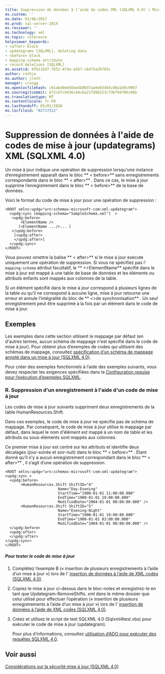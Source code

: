```yaml
---
title: Suppression de données à l’aide de codes XML (SQLXML 4,0) | Microsoft Docs
ms.custom: ''
ms.date: 03/06/2017
ms.prod: sql-server-2014
ms.reviewer: ''
ms.technology: xml
ms.topic: reference
helpviewer_keywords:
- <after> block
- updategrams [SQLXML], deleting data
- <before> block
- mapping-schema attribute
- record deletions [SQLXML]
ms.assetid: 4fb116d7-7652-474a-a567-cb475a20765c
author: rothja
ms.author: jroth
manager: craigg
ms.openlocfilehash: c01abd0eb56be4b8037aa9e03465c00a169c9967
ms.sourcegitcommit: b72c9fc9436c44c6a21fd96223c73bf94706c06b
ms.translationtype: MT
ms.contentlocale: fr-FR
ms.lasthandoff: 05/01/2020
ms.locfileid: "82717512"
---
```

# <a name="deleting-data-using-xml-updategrams-sqlxml-40"></a>Suppression de données à l'aide de codes de mise à jour (updategrams) XML (SQLXML 4.0)
  Un mise à jour indique une opération de suppression lorsqu’une instance d’enregistrement apparaît dans le bloc ** \< before>** sans enregistrements correspondants dans le bloc ** \< after>** . Dans ce cas, le mise à jour supprime l’enregistrement dans le bloc ** \< before>** de la base de données.  
  
 Voici le format du code de mise à jour pour une opération de suppression :  
  
```  
<ROOT xmlns:updg="urn:schemas-microsoft-com:xml-updategram">  
  <updg:sync [mapping-schema="SampleSchema.xml"]  >  
   <updg:before>  
       <ElementName />  
      [<ElementName .../>... ]  
   </updg:before>  
    [<updg:after>  
    </updg:after>]  
  </updg:sync>  
</ROOT>  
```  
  
 Vous pouvez omettre la balise ** \< after>** si le mise à jour exécute uniquement une opération de suppression. Si vous ne spécifiez pas l' `mapping-schema` attribut facultatif, le ** \<>ElementName** spécifié dans le mise à jour est mappé à une table de base de données et les éléments ou attributs enfants sont mappés aux colonnes de la table.  
  
 Si un élément spécifié dans le mise à jour correspond à plusieurs lignes de la table ou qu’il ne correspond à aucune ligne, mise à jour retourne une erreur et annule l’intégralité du bloc de ** \<>de synchronisation** . Un seul enregistrement peut être supprimé à la fois par un élément dans le code de mise à jour.  
  
## <a name="examples"></a>Exemples  
 Les exemples dans cette section utilisent le mappage par défaut (en d'autres termes, aucun schéma de mappage n'est spécifié dans le code de mise à jour). Pour obtenir plus d’exemples de codes qui utilisent des schémas de mappage, consultez [spécification d’un schéma de mappage annoté dans un mise à jour &#40;SQLXML 4,0&#41;](specifying-an-annotated-mapping-schema-in-an-updategram-sqlxml-4-0.md).  
  
 Pour créer des exemples fonctionnels à l’aide des exemples suivants, vous devez respecter les exigences spécifiées dans la [Configuration requise pour l’exécution d’exemples SQLXML](../../sqlxml/requirements-for-running-sqlxml-examples.md).  
  
### <a name="a-deleting-a-record-by-using-an-updategram"></a>R. Suppression d'un enregistrement à l'aide d'un code de mise à jour  
 Les codes de mise à jour suivants suppriment deux enregistrements de la table HumanResources.Shift.  
  
 Dans ces exemples, le code de mise à jour ne spécifie pas de schéma de mappage. Par conséquent, le code de mise à jour utilise le mappage par défaut, dans lequel le nom d'élément est mappé à un nom de table et les attributs ou sous-éléments sont mappés aux colonnes.  
  
 Ce premier mise à jour est centré sur les attributs et identifie deux décalages (jour-soirée et soir-nuit) dans le bloc ** \< before>** . Étant donné qu’il n’y a aucun enregistrement correspondant dans le bloc ** \< after>** , il s’agit d’une opération de suppression.  
  
```  
<ROOT xmlns:updg="urn:schemas-microsoft-com:xml-updategram">  
<updg:sync >  
  <updg:before>  
       <HumanResources.Shift ShiftID="4"  
                        Name="Day-Evening"  
                        StartTime="1900-01-01 11:00:00.000"  
                        EndTime="1900-01-01 19:00:00.000"  
                        ModifiedDate="2004-01-01 00:00:00.000" />  
       <HumanResources.Shift ShiftID="5"  
                        Name="Evening-Night"  
                        StartTime="1900-01-01 19:00:00.000"  
                        EndTime="1900-01-01 03:00:00.000"  
                        ModifiedDate="2004-01-01 00:00:00.000" />  
  </updg:before>  
  <updg:after>  
  </updg:after>  
</updg:sync>  
</ROOT>  
```  
  
##### <a name="to-test-the-updategram"></a>Pour tester le code de mise à jour  
  
1.  Complétez l’exemple B (« insertion de plusieurs enregistrements à l’aide d’un mise à jour ») lors de l' [insertion de données à l’aide de XML codes &#40;SQLXML 4,0&#41;](inserting-data-using-xml-updategrams-sqlxml-4-0.md).  
  
2.  Copiez le mise à jour ci-dessus dans le bloc-notes et enregistrez-le en tant que Updategram-RemoveShifts. xml dans le même dossier que celui utilisé pour effectuer l’opération (« insertion de plusieurs enregistrements à l’aide d’un mise à jour ») lors de l' [insertion de données à l’aide de XML codes &#40;SQLXML 4,0&#41;](inserting-data-using-xml-updategrams-sqlxml-4-0.md).  
  
3.  Créez et utilisez le script de test SQLXML 4.0 (Sqlxml4test.vbs) pour exécuter le code de mise à jour (updategram).  
  
     Pour plus d’informations, consultez [utilisation d’ADO pour exécuter des requêtes SQLXML 4,0](../../sqlxml/using-ado-to-execute-sqlxml-4-0-queries.md).  
  
## <a name="see-also"></a>Voir aussi  
 [Considérations sur la sécurité mise à jour &#40;SQLXML 4,0&#41;](../security/updategram-security-considerations-sqlxml-4-0.md)  
  
  
